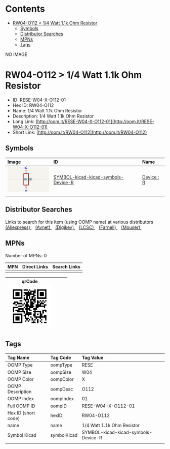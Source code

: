 



Contents
========

* [RW04-O112 > 1/4 Watt 1.1k Ohm Resistor](#rw04-o112--14-watt-11k-ohm-resistor)
	* [Symbols](#symbols)
	* [Distributor Searches](#distributor-searches)
	* [MPNs](#mpns)
	* [Tags](#tags)
  
NO IMAGE  
# RW04-O112 > 1/4 Watt 1.1k Ohm Resistor

- ID: RESE-W04-X-O112-01
- Hex ID: RW04-O112
- Name: 1/4 Watt 1.1k Ohm Resistor
- Description: 1/4 Watt 1.1k Ohm Resistor
- Long Link: [http://oom.lt/RESE-W04-X-O112-01](http://oom.lt/RESE-W04-X-O112-01)
- Short Link: [http://oom.lt/RW04-O112](http://oom.lt/RW04-O112)

## Symbols
  

|Image|ID|Name|
| :--- | :--- | :--- |
|[![](https://raw.githubusercontent.com/oomlout/oomlout_OOMP_eda_V2/main/SYMBOL/kicad/kicad-symbols/Device/R/image_140.png)](https://github.com/oomlout/oomlout_OOMP_eda_V2/tree/main/SYMBOL/kicad/kicad-symbols/Device/R/)|[SYMBOL-kicad-kicad-symbols-Device-R](https://github.com/oomlout/oomlout_OOMP_eda_V2/tree/main/SYMBOL/kicad/kicad-symbols/Device/R/)|[Device : R](https://github.com/oomlout/oomlout_OOMP_eda_V2/tree/main/SYMBOL/kicad/kicad-symbols/Device/R/)|
||||

## Distributor Searches
  
Links to search for this item (using OOMP name) at various distributors  
[(Aliexpress) ](https://www.aliexpress.com/wholesale?SearchText=11171/4+Watt+1.1k+Ohm+Resistor)&nbsp;&nbsp;&nbsp;[(Avnet) ](https://www.avnet.com/shop/us/search/1/4+Watt+1.1k+Ohm+Resistor)&nbsp;&nbsp;&nbsp;[(Digikey) ](https://www.digikey.co.uk/en/products/result?s=1/4+Watt+1.1k+Ohm+Resistor)&nbsp;&nbsp;&nbsp;[(LCSC) ](https://www.lcsc.com/search?q=1/4+Watt+1.1k+Ohm+Resistor)&nbsp;&nbsp;&nbsp;[(Farnell) ](https://uk.farnell.com/search?st=1/4+Watt+1.1k+Ohm+Resistor)&nbsp;&nbsp;&nbsp;[(Mouser) ](https://www.mouser.com/c/?q=1/4+Watt+1.1k+Ohm+Resistor)&nbsp;&nbsp;&nbsp;
## MPNs
  
Number of MPNs: 0  

|MPN|Direct Links|Search Links|
| :--- | :--- | :--- |
||||
  

|qrCode<br>[![](https://raw.githubusercontent.com/oomlout/oomlout_OOMP_parts_V2/main/RESE/W04/X/O112/01/qrCode_140.png)](https://github.com/oomlout/oomlout_OOMP_parts_V2/tree/main/RESE/W04/X/O112/01/qrCode.png)||||
| :---: | :---: | :---: | :---: |

## Tags
  

|Tag Name|Tag Code|Tag Value|
| :--- | :--- | :--- |
|OOMP Type|oompType|RESE|
|OOMP Size|oompSize|W04|
|OOMP Color|oompColor|X|
|OOMP Description|oompDesc|O112|
|OOMP Index|oompIndex|01|
|Full OOMP ID|oompID|RESE-W04-X-O112-01|
|Hex ID (short code)|hexID|RW04-O112|
|name|name|1/4 Watt 1.1k Ohm Resistor|
|Symbol Kicad|symbolKicad|SYMBOL-kicad-kicad-symbols-Device-R|
||||
